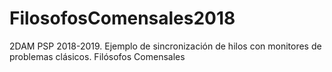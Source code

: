 # FilosofosComensales2018
 2DAM PSP 2018-2019. Ejemplo de sincronización de hilos con monitores de problemas clásicos. Filósofos Comensales
